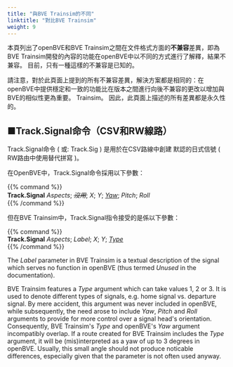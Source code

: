 ```yaml
---
title: "與BVE Trainsim的不同"
linktitle: "對比BVE Trainsim"
weight: 9
---
```


本頁列出了openBVE和BVE Trainsim之間在文件格式方面的**不兼容**差異，即為BVE Trainsim開發的內容的功能在openBVE中以不同的方式進行了解釋，結果不兼容。 目前，只有一種這樣的不兼容是已知的。

請注意，對於此頁面上提到的所有不兼容差異，解決方案都是相同的：在openBVE中提供穩定和一致的功能比在版本之間進行向後不兼容的更改以增加與BVE的相似性更為重要。 Trainsim。 因此，此頁面上描述的所有差異都是永久性的。

## ■Track.Signal命令（CSV和RW線路）

Track.Signal命令 ( 或: Track.Sig ) 是用於在CSV路線中創建 默認的日式信號 ( RW路由中使用替代拼寫 )。

在OpenBVE中，Track.Signal命令採用以下參數：

{{% command %}}  
**Track.Signal** *Aspects*; *~~沒用~~*; *X*; *Y*; <u>*Yaw*</u>; *Pitch*; *Roll*  
{{% /command %}}

但在BVE Trainsim中，Track.Signal指令接受的是係以下參數：

{{% command %}}  
**Track.Signal** *Aspects*; *Label*; *X*; *Y*; <u>*Type*</u>  
{{% /command %}}

The *Label* parameter in BVE Trainsim is a textual description of the signal which serves no function in openBVE (thus termed *Unused* in the documentation).

BVE Trainsim features a *Type* argument which can take values 1, 2 or 3. It is used to denote different types of signals, e.g. home signal vs. departure signal. By mere accident, this argument was never included in openBVE, while subsequently, the need arose to include *Yaw*, *Pitch* and *Roll* arguments to provide for more control over a signal head's orientation. Consequently, BVE Trainsim's *Type* and openBVE's *Yaw* argument incompatibly overlap. If a route created for BVE Trainsim includes the *Type* argument, it will be (mis)interpreted as a yaw of up to 3 degrees in openBVE. Usually, this small angle should not produce noticable differences, especially given that the parameter is not often used anyway.
